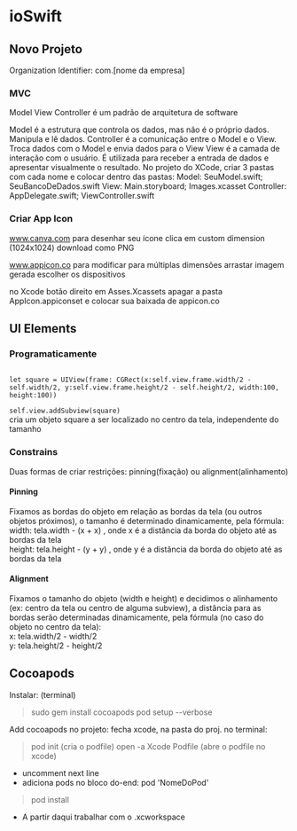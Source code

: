 # ioSwift

## Novo Projeto
Organization Identifier: com.[nome da empresa]

### MVC
Model View Controller é um padrão de arquitetura de software

Model é a estrutura que controla os dados, mas não é o próprio dados. Manipula e lê dados.
Controller é a comunicação entre o Model e o View. Troca dados com o Model e envia dados para o View
View é a camada de interação com o usuário. É utilizada para receber a entrada de dados e apresentar visualmente o resultado.
No projeto do XCode, criar 3 pastas com cada nome e colocar dentro das pastas:
Model: SeuModel.swift; SeuBancoDeDados.swift
View: Main.storyboard; Images.xcasset
Controller: AppDelegate.swift; ViewController.swift


### Criar App Icon

www.canva.com para desenhar seu ícone
clica em custom dimension (1024x1024)
download como PNG

www.appicon.co para modificar para múltiplas dimensões
arrastar imagem gerada
escolher os dispositivos

no Xcode botão direito em Asses.Xcassets
apagar a pasta AppIcon.appiconset e colocar sua baixada de appicon.co

## UI Elements

### Programaticamente
<code>
let square = UIView(frame: CGRect(x:self.view.frame.width/2 - self.width/2, y:self.view.frame.height/2 - self.height/2, width:100, height:100))<br>
self.view.addSubview(square)
</code>
cria um objeto square a ser localizado no centro da tela, independente do tamanho


### Constrains
Duas formas de criar restrições: pinning(fixação) ou alignment(alinhamento)
#### Pinning
Fixamos as bordas do objeto em relação as bordas da tela (ou outros objetos próximos), o tamanho é determinado dinamicamente, pela fórmula:
<br>
width: tela.width - (x + x) , onde x é a distância da borda do objeto até as bordas da tela<br>
height: tela.height - (y + y) , onde y é a distância da borda do objeto até as bordas da tela<br>


#### Alignment
Fixamos o tamanho do objeto (width e height) e decidimos o alinhamento (ex: centro da tela ou centro de alguma subview),
a distância para as bordas serão determinadas dinamicamente, pela fórmula (no caso do objeto no centro da tela):
<br>
x: tela.width/2 - width/2<br>
y: tela.height/2 - height/2<br>


## Cocoapods
Instalar: (terminal) 
> sudo gem install cocoapods
> pod setup --verbose

Add cocoapods no projeto: fecha xcode, na pasta do proj. 
no terminal:
> pod init (cria o podfile)
> open -a Xcode Podfile (abre o podfile no xcode)
- uncomment next line
- adiciona pods no bloco do-end: pod 'NomeDoPod'
> pod install
- A partir daqui trabalhar com o .xcworkspace
